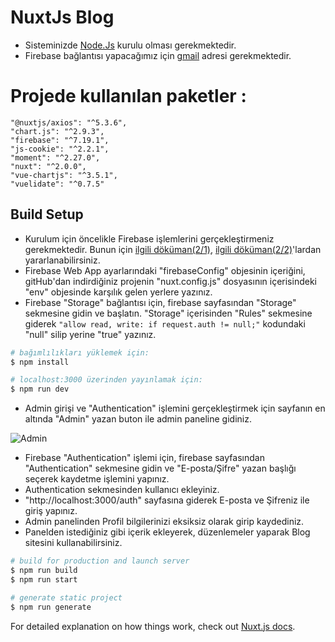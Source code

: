 # NuxtJs Blog

- Sisteminizde [Node.Js](https://nodejs.org) kurulu olması gerekmektedir.
- Firebase bağlantısı yapacağımız için [gmail](https://mail.google.com) adresi gerekmektedir.

 # Projede kullanılan paketler : 
    "@nuxtjs/axios": "^5.3.6",
    "chart.js": "^2.9.3",
    "firebase": "^7.19.1",
    "js-cookie": "^2.2.1",
    "moment": "^2.27.0",
    "nuxt": "^2.0.0",
    "vue-chartjs": "^3.5.1",
    "vuelidate": "^0.7.5"


## Build Setup

 - Kurulum için öncelikle Firebase işlemlerini gerçekleştirmeniz gerekmektedir. Bunun için [ilgili döküman(2/1)](https://blognuxt1.ey.r.appspot.com/Blog/-MHGcC94Ri0xXmNi2765), [ilgili döküman(2/2)](https://blognuxt1.ey.r.appspot.com/Blog/-MHISmcydA_DGXdxsG7K)'lardan yararlanabilirsiniz.
 - Firebase Web App ayarlarındaki "firebaseConfig" objesinin içeriğini, gitHub'dan indirdiğiniz projenin "nuxt.config.js" dosyasının içerisindeki "env" objesinde karşılık gelen yerlere yazınız.
 - Firebase "Storage" bağlantısı için, firebase sayfasından "Storage" sekmesine gidin ve başlatın. "Storage" içerisinden "Rules" sekmesine giderek ``` "allow read, write: if request.auth != null;" ``` kodundaki "null" silip yerine "true" yazınız.

``` bash
# bağımlılıkları yüklemek için:
$ npm install

# localhost:3000 üzerinden yayınlamak için:
$ npm run dev
``` 
- Admin girişi ve "Authentication" işlemini gerçekleştirmek için sayfanın en altında "Admin" yazan buton ile admin paneline gidiniz.

![Admin](https://firebasestorage.googleapis.com/v0/b/blognuxt1.appspot.com/o/npm%20auth%2FEkran%20Resmi%202020-09-16%2010.44.01.png?alt=media&token=4febefed-fcde-4bde-b09c-aad381e24ad0)

- Firebase "Authentication" işlemi için, firebase sayfasından "Authentication" sekmesine gidin ve "E-posta/Şifre" yazan başlığı seçerek kaydetme işlemini yapınız.
- Authentication sekmesinden kullanıcı ekleyiniz.
- "http://localhost:3000/auth" sayfasına giderek E-posta ve Şifreniz ile giriş yapınız.
- Admin panelinden Profil bilgilerinizi eksiksiz olarak girip kaydediniz.
- Panelden istediğiniz gibi içerik ekleyerek, düzenlemeler yaparak Blog sitesini kullanabilirsiniz.

``` bash
# build for production and launch server
$ npm run build
$ npm run start

# generate static project
$ npm run generate
```

For detailed explanation on how things work, check out [Nuxt.js docs](https://nuxtjs.org).
